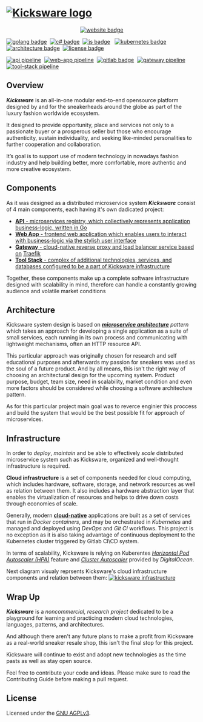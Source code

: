 # [![Kicksware logo][]][Kicksware url]

<center>

[![website badge]](https://kicksware.com)
</center>

[![golang badge]](https://golang.org)&nbsp;
[![c# badge]](https://dotnet.microsoft.com/apps/aspnet)&nbsp;
[![js badge]](https://jamstack.org)&nbsp;&nbsp;
[![kubernetes badge]](https://kubernetes.io)&nbsp;
[![architecture badge]][microservice article]&nbsp;
[![license badge]](https://www.gnu.org/licenses/agpl-3.0)


[![api pipeline]](https://ci.kicksware.com/kicksware/api/-/commits/master)&nbsp;
[![web-app pipeline]](https://ci.kicksware.com/kicksware/web-app/-/commits/master)&nbsp;
[![gitlab badge]](https://ci.kicksware.com/kicksware/kicksware-platform)&nbsp;
[![gateway pipeline]](https://ci.kicksware.com/kicksware/gateway/-/commits/master)&nbsp;
[![tool-stack pipeline]](https://ci.kicksware.com/kicksware/tool-stack/-/commits/master)&nbsp;

## Overview

_**Kicksware**_ is an all-in-one modular end-to-end opensource platform designed by and for the sneakerheads around the globe as part of the luxury fashion worldwide ecosystem.

It designed to provide opportunity, place and services not only to a passionate buyer or a prosperous seller but those who encourage authenticity, sustain individuality, and seeking like-minded personalities to further cooperation and collaboration.

It’s goal is to support use of modern technology in nowadays fashion industry and help building better, more comfortable, more authentic and more creative ecosystem.

## Components

As it was designed as a distributed microservice system _**Kicksware**_ consist of 4 main components, each having it's own dadicated project:

* [**API** - microservices registry, which collectively represents application business-logic, written in Go][api repo]
* [**Web App** - frontend web application which enables users to interact with business-logic via the stylish user interface][web-app repo]
* [**Gateway** - cloud-native reverse proxy and load balancer service based on][gateway repo] [Traefik][traefik repo]
* [**Tool Stack** - complex of additional technologies, services, and databases configured to be a part of Kicksware infrastructure][tool-stack repo]

Together, these components make up a complete software infrastructure designed with scalability in mind, therefore can handle a constantly growing audience and volatile market conditions

## Architecture

Kicksware system design is based on _[**microservice architecture**][microservice article] pattern_ which takes an approach for developing a single application as a suite of small services, each running in its own process and communicating with lightweight mechanisms, often an HTTP resource API.

This particular approach was originally chosen for research and self educational purposes and afterwards my passion for sneakers was used as the soul of a future product. And by all means, this isn't the right way of choosing an architectural design for the upcoming system. Product purpose, budget, team size, need in scalability, market condition and even more factors should be considered while choosing a software architecture pattern.

As for this particular project main goal was to reverce enginier this proccess and build the system that would be the best possible fit for approach of microservices.

## Infrastructure

In order to _deploy_, _maintain_ and be able to effectively _scale_ distributed microservice system such as Kicksware, organized and well-thought infrastructure is required.

**Сloud infrastructure** is a set of components needed for cloud computing, which includes hardware, software, storage, and network resources as well as relation between them. It also includes a hardware abstraction layer that enables the virtualization of resources and helps to drive down costs through economies of scale.

Generally, modern [**cloud-native**][cloud-native] applications are built as a set of services that run in _Docker containers_, and may be orchestrated in _Kubernetes_ and managed and deployed using _DevOps_ and _Git CI_ workflows. This project is no exception as it is also taking advantage of continuous deployment to the Kubernetes cluster triggered by Gitlab CI\CD system.

In terms of scalability, Kicksware is relying on Kuberentes [_Horizontal Pod Autoscaler (HPA)_][k8s hpa] feature and [_Cluster Autoscaler_][digitalocean-vna] provided by _DigitalOcean_.

Next diagram visualy reprsents Kicksware's cloud infrastructure components and relation between them:
[![kicksware infrastructure][]][kicksware-cloudcraft]

## Wrap Up

_**Kicksware**_ is a _noncommercial, research project_ dedicated to be a playground for learning and practicing modern cloud technologies, languages, patterns, and architectures.

And although there aren't any future plans to make a profit from Kicksware as a real-world sneaker resale shop, this isn't the final stop for this project.

Kicksware will continue to exist and adopt new technologies as the time pasts as well as stay open source.

Feel free to contribute your code and ideas. Please make sure to read the Contributing Guide before making a pull request.

## License

Licensed under the [GNU AGPLv3][license file].

[kicksware logo]: https://ci.kicksware.com/kicksware/kicksware-platform/-/raw/master/assets/kicksware-logo.png
[kicksware url]: https://kicksware.com

[api repo]: https://github.com/timoth-y/kicksware-api
[web-app repo]: https://github.com/timoth-y/kicksware-web-app
[gateway repo]: https://github.com/timoth-y/kicksware-gateway
[tool-stack repo]: https://github.com/timoth-y/kicksware-tool-stack

[Website badge]: https://img.shields.io/website?label=Visit%20website&down_message=unavailable&up_color=teal&up_message=kicksware.com%20%7C%20online&url=https%3A%2F%2Fkicksware.com
[golang badge]: https://img.shields.io/badge/Code-Golang-informational?style=flat&logo=go&logoColor=white&color=6AD7E5
[c# badge]: https://img.shields.io/badge/Code-C%23-informational?style=flat&logo=c-sharp&logoColor=white&color=1E9E25
[js badge]: https://img.shields.io/badge/Code-JavaScript-informational?style=flat&logo=javascript&logoColor=white&color=F7E018
[license badge]: https://img.shields.io/badge/License-AGPL%20v3-blue.svg?color=teal
[architecture badge]: https://img.shields.io/badge/Architecture-Microservices-informational?style=flat&logo=opslevel&logoColor=white&color=teal
[kubernetes badge]: https://img.shields.io/badge/DevOps-Kubernetes-informational?style=flat&logo=kubernetes&logoColor=white&color=316DE6
[gitlab badge]: https://img.shields.io/badge/CI-Gitlab_CE-informational?style=flat&logo=gitlab&logoColor=white&color=FCA326

[api pipeline]: https://ci.kicksware.com/kicksware/api/badges/master/pipeline.svg?key_text=API%20|%20pipeline&key_width=85
[web-app pipeline]: https://ci.kicksware.com/kicksware/web-app/badges/master/pipeline.svg?key_text=Web%20App%20|%20pipeline&key_width=115
[gateway pipeline]: https://ci.kicksware.com/kicksware/gateway/badges/master/pipeline.svg?key_text=Gateway%20|%20pipeline&key_width=115
[tool-stack pipeline]: https://ci.kicksware.com/kicksware/tool-stack/badges/master/pipeline.svg?key_text=Tool%20Stack%20|%20pipeline&key_width=125

[traefik repo]: https://github.com/traefik/traefik/blob/master/README.md
[microservice article]: https://martinfowler.com/articles/microservices.html

[kicksware infrastructure]: https://raw.githubusercontent.com/timoth-y/kicksware-platform/master/assets/kicksware-infrastructure.png
[kicksware-cloudcraft]: https://app.cloudcraft.co/view/06c423b0-2024-47da-a929-135244424429?key=0JqqeWiD_Jx4skCCQIvLFA
[cloud-native]: https://www.cncf.io/
[k8s hpa]: https://kubernetes.io/docs/tasks/run-application/horizontal-pod-autoscale/
[digitalocean-vna]: https://www.digitalocean.com/docs/kubernetes/how-to/autoscale/

[license file]: https://github.com/timoth-y/kicksware-platform/blob/master/LICENSE
